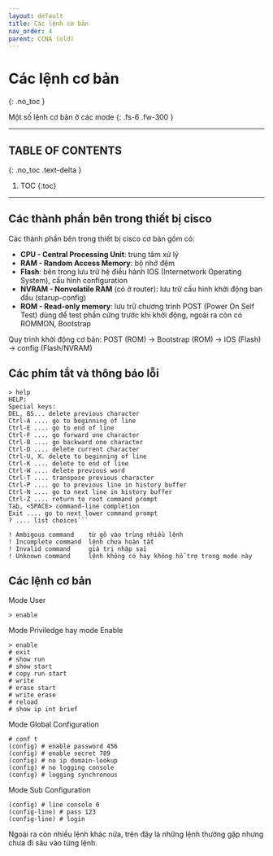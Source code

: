```yaml
---
layout: default
title: Các lệnh cơ bản
nav_order: 4
parent: CCNA (old)
---
```


# Các lệnh cơ bản
{: .no_toc }

Một số lệnh cơ bản ở các mode
{: .fs-6 .fw-300 }

---

## TABLE OF CONTENTS
{: .no_toc .text-delta }

1. TOC
{:toc}

---

## Các thành phần bên trong thiết bị cisco

Các thành phần bên trong thiết bị cisco cơ bản gồm có:

* __CPU - Central Processing Unit__: trung tâm xử lý
* __RAM - Random Access Memory__: bộ nhớ đệm
* __Flash__: bên trong lưu trữ hệ điều hành IOS (Internetwork Operating System), cấu hình configuration
* __NVRAM - Nonvolatile RAM__ (có ở router): lưu trữ cấu hình khởi động ban đầu (starup-config)
* __ROM - Read-only memory__: lưu trữ chương trình POST (Power On Self Test) dùng để test phần cứng trước khi khởi động, ngoài ra còn có ROMMON, Bootstrap

Quy trình khởi động cơ bản: POST (ROM) -> Bootstrap (ROM) -> IOS (Flash) -> config (Flash/NVRAM)

## Các phím tắt và thông báo lỗi

```
> help
HELP:
Special keys:
DEL, BS... delete previous character
Ctrl-A .... go to beginning of line
Ctrl-E .... go to end of line
Ctrl-F .... go forward one character
Ctrl-B .... go backward one character
Ctrl-D .... delete current character
Ctrl-U, X. delete to beginning of line
Ctrl-K .... delete to end of line
Ctrl-W .... delete previous word
Ctrl-T .... transpose previous character
Ctrl-P .... go to previous line in history buffer
Ctrl-N .... go to next line in history buffer
Ctrl-Z .... return to root command prompt
Tab, <SPACE> command-line completion
Exit .... go to next lower command prompt
? .... list choices```
```

```
! Ambigous command    từ gõ vào trùng nhiều lệnh 
! Incomplete command  lệnh chưa hoàn tất 
! Invalid command     giá trị nhập sai
! Unknown command     lệnh không có hay không hỗ trợ trong mode này
```

## Các lệnh cơ bản

Mode User

```
> enable
```

Mode Priviledge hay mode Enable

```
> enable
# exit
# show run
# show start
# copy run start
# write
# erase start
# write erase
# reload
# show ip int brief
```

Mode Global Configuration

```
# conf t
(config) # enable password 456
(config) # enable secret 789
(config) # no ip domain-lookup
(config) # no logging console
(config) # logging synchronous
```

Mode Sub Configuration

```
(config) # line console 0
(config-line) # pass 123
(config-line) # login
```

Ngoài ra còn nhiều lệnh khác nữa, trên đây là những lệnh thường gặp nhưng chưa đi sâu vào từng lệnh.
